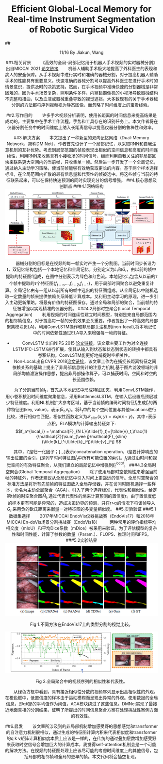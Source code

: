 # <center>Efficient Global-Local Memory for Real-time Instrument Segmentation of Robotic Surgical Video</center>
##<center>11/16 By Jiakun, Wang

##1.相关背景
&emsp;&emsp;《高效的全局-局部记忆用于机器人手术视频的实时器械分割》出自MICCAI 2021 [论文链接](https://arxiv.org/abs/2109.13593)
&emsp;&emsp;机器人辅助手术极大地提高了外科医生的表现和病人的安全保障。从手术视频中进行实时和准确的器械分割，对于提高机器人辅助手术的性能具有重要意义。快速准确的器械分割可以提高外科医生在进行手术时的情景意识，提供及时的决策支持。然而，在手术视频中准确快速的分割器械是非常困难的，因为手术场景复杂，照明条件多样，内窥镜摄像机的小视场导致器械结构不完整和扭曲，以及血液或器械重叠导致的视觉遮挡。大多数现有的关于手术器械分割的方法都将序列视频视为静态图像，而忽略了时间维度上的宝贵线索。

##2.写作目的
&emsp;&emsp;许多手术视频分析表明，使用长距离的时间信息来提高结果是成功的，主要集中在手术工作流程，手势和工具存在的识别任务上。本文作者将在仪器分割任务中的时间维度上纳入长距离信号以提高仪器分割的鲁棒性和效率。

##3.解决方案
&emsp;&emsp;本文提出了一种新型的双向记忆网络（Dual-Memory Network，简称DM Net），作者首先设计了一个局部记忆，以采取RNN和自我注意机制的互补优势。考虑到局部范围的帧段表现出相似的空间信息和高度的时间连续性，利用RNN来收集具有小接收场的时间信号，继而利用自我关注的非局部区块来联系更大空间内的当前帧，只收集单一帧。然后进一步开发了一个全局记忆，通过纳入主动学习策略，使当前帧能够有效地获取更长的内容。基于两个样本选择标准，在全局范围内扩散的最有信息量和代表性的帧被选中。将这些帧与当前的特征联系起来，可以在保持快速预测的同时实现充分的信号增强。
##4.核心思想及创新点
###4.1网络结构
![model](./src/dual-memory_network_architecture.png)
&emsp;&emsp;器械分割的目标是在视频的每一帧实时产生一个分割图。当前时间步长设为t，双记忆结构包括一个本地记忆和全局记忆，分别定义为$L_t$和$G_t$，由以前的帧中提取的特征图f组成，在图中分别表示为绿色和红色流。本地记忆$L_t$包含从以前的$\tau$个帧中提取的$\tau$个特征图{$f_{t-\tau}$,...,$f_{t-2}$,$f_{t-1}$}，用于局部时间聚合以避免重复计算。全局记忆由有一组从以前所有的帧中选出的特征图组成。从全局记忆中随机选取一定数量的帧来提供依赖关系降低计算成本。又利用主动学习的原理，进一步引入主动更新策略，将最有价值的特征图保存。通过全局和局部的聚合，当前帧的特征被增强以实现精准的仪器分割。
###4.2局部时空聚合(Local Temporal Aggregation)
&emsp;&emsp;利用视频的时间连续性建立时间模型，特别是来自局部范围内的相邻帧信息，对于提高每一帧的分割效果至关重要。作者提出了一种高效的局部聚集模块(ELA)，利用ConvLSTM操作和非局部关注机制(non-local),将本地记忆中的时间依赖性通过ELA导入来增强每一帧的特征。
- ConvLSTM:出自NIPS 2015 [论文链接](https://arxiv.org/abs/1506.04214)，该文章主要工作为对全连接LSTM(FC-LSTM)进行扩展，使其从输入到状态和状态到状态的转换中都具有卷积结构。ConvLSTM能更好地捕捉时空相关性。
- Non-Local:出自CVPR 2018[论文链接](https://arxiv.org/abs/1711.07971)，该文章工作为在捕捉长距离特征之间依赖关系的基础上提出了非局部信息统计的注意力机制,基于图片滤波领域的非局部均值滤波操作思想，提出非局部操作算子，可以捕获时间，空间和时空的长范围依赖。

&emsp;&emsp;为了分割当前帧$I_t$，首先从本地记忆中形成特征图夹，利用ConvLSTM操作，用小卷积核沿时间维度聚集信息，采用BottleneckLSTM，在输入后设置瓶颈层减少特征维度。利用NL机制扩大参考区域，基于当前帧的编码时间特征$\tilde{f}_t$生成$\tilde{f}_t$的两种特征图(key, value)，表示($\tilde{k}_t$,$\tilde{v}_t$)。将$\tilde{k}_t$中的每个空间位置与其他locations进行比较，进行相似性匹配，相似性函数定义为$\mathcal{F}_{slim}(x,y) = exp(x \circ y)$，其中$\circ$表示点积。ELA模块的计算输出特征如下:
$$f_a^{local_i} = \mathcal{F}_{N L}(\tilde{f}_t)=[\tilde{v}_t,\frac{1}{\mathcal{Z}}\sum_{\vee j}\mathcal{F}_{slim}(\tilde{k}_t^i,\tilde{k}_t^j)\tilde{v}_t^j] $$

&emsp;&emsp;其中，Z是归一化因子；[.,.]表示concatenation operation，i是要计算响应的输出位置的索引，j是列举时间特征图$\tilde{f}_t$中所有可能位置的索引。$f_t$通过沿时间和视觉空间的有效特征聚合，从我们建立的局部记忆中增强到$f_t^{local}$。
###4.3全局时空聚合(Global Temporal Aggregation)
&emsp;&emsp;除了使用局部时空依赖性来增强当前帧的特征外，作者还建议从全局记忆中引入时间上更遥远的信号。全局时空聚合的标准方法是将所有先前帧的特征图放入全局存储器，并在访问时随机选择一些样本，命名为主动全局聚合（AGA）。引入了两个选择标准，代表性和相似性。给定第t帧的时空聚合图$\hat{M}_t$,通过代表代表性的熵来计算预测的置信度r。由于置信度低的样本更有可能是异常的，造成决策边界的预测，只在r>α的情况下将该帧导入$G_t$,采用负的欧氏距离来衡量一对特征图的多变量相似度。
##5.实验验证
###5.1数据集选择
&emsp;&emsp;2017年MICCAI EndoVis仪器挑战赛（EndoVis17）和2018年MICCAI En-doVis场景分割挑战赛（EndoVis18）
&emsp;&emsp;两种常用的评价指标平均相交度（mIoU）和平均Dice系数（mDice）被采用来验证。为了评估模型的复杂性和时间性能，计算了参数的数量（Param.）、FLOPS、推理时间和FPS。
###5.2实验结果
![](./src/fig1.png)
<center>Fig 1.不同方法在EndoVis17上的类型分割的视觉比较。</center>

![](./src/fig2.png)
<center>Fig 2.全局聚合中的视频序列的相似性和代表性。</center>

&emsp;&emsp;从绿色方框中看到，具有接近相似性分数的视频序列显示出高相似性的外观。在橙色框中，低置信度的样本由于运动模糊而呈现出异常的外观。使用数据的全局信息，即α和β的平均值作为阈值，AGA模块绕过了这些信息。DMNet实现了最接近地面真相的分割结果，证明了所提出的时间信息聚合方案在处理挑战性案例方面的有效性。

##6.启发
&emsp;&emsp;该文章所涉及到的非局部机制增加感受野的思想感觉和transformer的自注意力机制很相似，通过生成的特征图计算内积来代表相似度和transformer的q k v矩阵计算相似度本质上应该是一样的，在传统的通过叠加层数增加感受野来获取时空信号会增加巨大的计算成本，我觉得self-attention机制会是一个可能的解决方法。在视频的特征图处理上应该尽可能的考虑时间维度上的其他信号，包括局部的相邻帧和全局的更早的帧。本文代码将会抽空复现。




